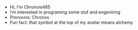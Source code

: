 - Hi, I’m Chronois485
- I’m interested in programing some stuf and engeniring
- Pronouns: Chronos
- Fun fact: that symbol at the top of my avatar means alchemy

<!---
Chronois485/Chronois485 is a ✨ special ✨ repository because its `README.md` (this file) appears on your GitHub profile.
You can click the Preview link to take a look at your changes.
--->
